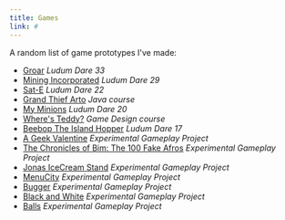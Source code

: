 ```yaml
---
title: Games
link: #
---
```


A random list of game prototypes I've made:

* [Groar][] *Ludum Dare 33*
* [Mining Incorporated][] *Ludum Dare 29*
* [Sat-E][] *Ludum Dare 22*
* [Grand Thief Arto][] *Java course*
* [My Minions][] *Ludum Dare 20*
* [Where's Teddy?][] *Game Design course*
* [Beebop The Island Hopper][] *Ludum Dare 17*
* [A Geek Valentine][] *Experimental Gameplay Project*
* [The Chronicles of Bim: The 100 Fake Afros][] *Experimental Gameplay Project*
* [Jonas IceCream Stand][] *Experimental Gameplay Project*
* [MenuCity][] *Experimental Gameplay Project*
* [Bugger][] *Experimental Gameplay Project*
* [Black and White][] *Experimental Gameplay Project*
* [Balls][] *Experimental Gameplay Project*

[SFML]: http://www.sfml-dev.org/ "SFML graphics library for C++"
[Groar]: /blog/2015/08/23/xgroar/ "Groar"
[Mining Incorporated]: /blog/2014/04/28/mining-incorporated/ "Mining Incorporated"
[Sat-E]: /blog/2011/12/19/sat-e/ "Sat-E"
[My Minions]: /blog/2011/05/02/my_minions/ "My Minions"
[Where's Teddy?]: /blog/2010/06/06/wheres_teddy/ "Where's Teddy?"
[Beebop The Island Hopper]: /blog/2010/04/26/beebop_the_island_hopper/ "Beebop The Island Hopper"
[A Geek Valentine]: /blog/2010/02/28/a_geek_valentine/ "A Geek Valentine"
[The Chronicles of Bim: The 100 Fake Afros]: /blog/2010/01/16/the_chronicles_of_bim_the_100_fake_afros/ "The Chronicles of Bim: The 100 Fake Afros"
[Jonas IceCream Stand]: /blog/2009/11/25/jonas_icecream_stand/ "Jonas IceCream Stand"
[MenuCity]: /blog/2009/10/13/menucity/ "MenuCity"
[Bugger]: /blog/2009/09/20/bugger/ "Bugger"
[Black and White]: /blog/2009/08/20/black_and_white/ "Black and White"
[Balls]: /blog/2009/08/01/balls/ "Balls"
[Grand Thief Arto]: /blog/2011/10/19/grand_thief_arto/ "Grand Thief Arto"
